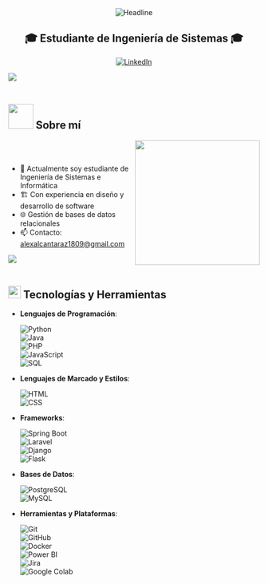 <div align="center">
  
  <img src="https://readme-typing-svg.herokuapp.com?color=%236FDA44&size=32&center=true&vCenter=true&width=600&height=50&lines=Bienvenido+a+mi+perfil!;Soy+Alex+Alcantara" alt="Headline" />
</div>

<h2 align="center">🎓 Estudiante de Ingeniería de Sistemas 🎓</h2>

<p align="center">
  <a href="https://www.linkedin.com/in/alex-alcantara-zuniga/" target="_blank"><img src="https://img.shields.io/badge/LinkedIn-0077B5?style=for-the-badge&logo=linkedin&logoColor=white" alt="LinkedIn"></a>
  
</p>

<img src="https://user-images.githubusercontent.com/73097560/115834477-dbab4500-a447-11eb-908a-139a6edaec5c.gif"><br><br>

## <picture><img src = "https://github.com/7oSkaaa/7oSkaaa/blob/main/Images/about_me.gif?raw=true" width = 50px></picture> Sobre mí

<picture> <img align="right" src="https://github.com/7oSkaaa/7oSkaaa/blob/main/Images/Right_Side.gif?raw=true" width = 250px></picture>

<br><br>

- 🔭 Actualmente soy estudiante de Ingeniería de Sistemas e Informática
- 🏗️ Con experiencia en diseño y desarrollo de software
- 🌐 Gestión de bases de datos relacionales
- 📫 Contacto: alexalcantaraz1809@gmail.com


<img src="https://user-images.githubusercontent.com/73097560/115834477-dbab4500-a447-11eb-908a-139a6edaec5c.gif"><br><br>

## <img src="https://media2.giphy.com/media/QssGEmpkyEOhBCb7e1/giphy.gif?cid=ecf05e47a0n3gi1bfqntqmob8g9aid1oyj2wr3ds3mg700bl&rid=giphy.gif" width ="25"> Tecnologías y Herramientas


- **Lenguajes de Programación**:
  
    ![Python](https://img.shields.io/badge/Python-%233776AB.svg?style=for-the-badge&logo=python&logoColor=white)  
    ![Java](https://img.shields.io/badge/Java-%23ED8B00.svg?style=for-the-badge&logo=java&logoColor=white)  
    ![PHP](https://img.shields.io/badge/PHP-%23777BB4.svg?style=for-the-badge&logo=php&logoColor=white)  
    ![JavaScript](https://img.shields.io/badge/JavaScript-%23F7DF1E.svg?style=for-the-badge&logo=javascript&logoColor=black)  
    ![SQL](https://img.shields.io/badge/SQL-%2300758F.svg?style=for-the-badge&logo=sqlite&logoColor=white) 

- **Lenguajes de Marcado y Estilos**:
    
    ![HTML](https://img.shields.io/badge/HTML5-%23E34F26.svg?style=for-the-badge&logo=html5&logoColor=white)  
    ![CSS](https://img.shields.io/badge/CSS3-%231572B6.svg?style=for-the-badge&logo=css3&logoColor=white)  

- **Frameworks**:
     
    ![Spring Boot](https://img.shields.io/badge/Spring%20Boot-%236DB33F.svg?style=for-the-badge&logo=spring-boot&logoColor=white)  
    ![Laravel](https://img.shields.io/badge/Laravel-%23FF2D20.svg?style=for-the-badge&logo=laravel&logoColor=white)  
    ![Django](https://img.shields.io/badge/Django-%23092E20.svg?style=for-the-badge&logo=django&logoColor=white)  
    ![Flask](https://img.shields.io/badge/Flask-%23000000.svg?style=for-the-badge&logo=flask&logoColor=white)  
 

- **Bases de Datos**:
  
    ![PostgreSQL](https://img.shields.io/badge/PostgreSQL-%23336791.svg?style=for-the-badge&logo=postgresql&logoColor=white)  
    ![MySQL](https://img.shields.io/badge/MySQL-%23F1C40F.svg?style=for-the-badge&logo=mysql&logoColor=black) 

- **Herramientas y Plataformas**:  
  
    ![Git](https://img.shields.io/badge/Git-%23F05033.svg?style=for-the-badge&logo=git&logoColor=white) <br>
    ![GitHub](https://img.shields.io/badge/GitHub-%23121011.svg?style=for-the-badge&logo=github&logoColor=white)  
    ![Docker](https://img.shields.io/badge/Docker-%232496ED.svg?style=for-the-badge&logo=docker&logoColor=white)    
    ![Power BI](https://img.shields.io/badge/Power%20BI-%23F2C811.svg?style=for-the-badge&logo=powerbi&logoColor=black) <br>
    ![Jira](https://img.shields.io/badge/Jira-0052CC?style=for-the-badge&logo=jira&logoColor=white) <br>
    ![Google Colab](https://img.shields.io/badge/Google%20Colab-%23F9AB00.svg?style=for-the-badge&logo=google-colab&logoColor=white) 
 

</p>

